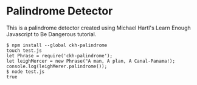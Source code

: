 # Palindrome Detector
This is a palindrome detector created using Michael Hartl's Learn Enough Javascript to Be Dangerous tutorial.

```
$ npm install --global ckh-palindrome
touch test.js
let Phrase = require('ckh-palindrome');
let leighMercer = new Phrase("A man, A plan, A Canal-Panama!);
console.log(leighMerer.palindrome());
$ node test.js
true
```
